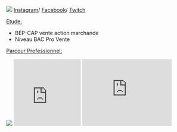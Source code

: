 
  <p><img src= "https://image-uniservice.linternaute.com/image/150/1389758640/11742809.jpg">
  <a href="https://www.instagram.com/azekiell/">Instagram</a>/
  <a href="https://www.facebook.com/beauvallet.julien">Facebook</a>/
  <a href="https://www.twitch.tv/djub0otv">Twitch</a></p>

  
  <span style="text-decoration: underline;">Etude:</span>

   - BEP-CAP vente action marchande
   - Niveau BAC Pro Vente
   
  <span style="text-decoration: underline;">Parcour Professionnel:</span>
<main>
   <title>Armée de l'Air:</title>
     
   <p><img src= "https://a4-images.myspacecdn.com/images04/8/c3f4ffcffe274591b6ae50a3f2e1cce5/full.jpg">
   <iframe src="https://giphy.com/embed/9P94yLRR2R4LFNNXIg" width="180" height="180" frameBorder="0" class="giphy-embed" allowFullScreen> 
   <iframe src="https://giphy.com/embed/9ALcdYJwOsuBi" width="480" height="300" frameBorder="0" class="giphy-embed" allowFullScreen>
   </iframe><a href="https://giphy.com/gifs/jack-sam-9ALcdYJwOsuBi"></a>
  
   <iframe src="https://giphy.com/embed/ZcZOj4q60MNsQ" width="240" height="180" frameBorder="0" class="giphy-embed" allowFullScreen></p>
   <p><img src= "https://www.google.com/url?sa=i&source=images&cd=&ved=2ahUKEwiN4If1uuvjAhURahQKHZt7BvwQjRx6BAgBEAU&url=https%3A%2F%2Funp-lyon.org%2Fassociations-amies%2F&psig=AOvVaw2U6bPQiD9vAlbhX7FvgNTM&ust=1565085217610627.jpg">
</main>

